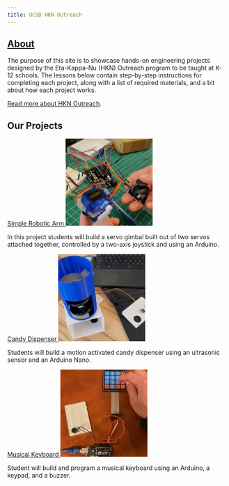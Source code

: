 ```yaml
---
title: UCSD HKN Outreach
---
```


## [About](about)

The purpose of this site is to showcase hands-on engineering projects designed by the Eta-Kappa-Nu (HKN) Outreach program to be taught at K-12 schools. The lessons below contain step-by-step instructions for completing each project, along with a list of required materials, and a bit about how each project works. 

[Read more about HKN Outreach](about). 

## Our Projects

<div class="showcase">
    <div class="preview">
      <a href="projects/joystick-servo-gimbal">
        Simple Robotic Arm
        <img src="assets/joystick-servo-gimbal-sq.gif" alt="Joystick Servo Gimbal" width="200" height="200">
      </a>
      <p>In this project students will build a servo gimbal built out of two servos attached together, controlled by a
        two-axis joystick and using an Arduino.</p>
    </div>
    <div class="preview">
      <a href="projects/candy-dispenser">
        Candy Dispenser
        <img src="assets/candy-dispenser-sq.gif" alt="Candy Dispenser" width="200" height="200">
      </a>
      <p>Students will build a motion activated candy dispenser using an ultrasonic sensor and an Arduino Nano.</p>
    </div>
    <div class="preview">
      <a href="projects/musical-keyboard">
        Musical Keyboard
        <img src="assets/musical-keyboard-sq.gif" alt="Musical Keyboard" width="200" height="200">
      </a>
      <p>Student will build and program a musical keyboard using an Arduino, a keypad, and a buzzer.</p>
    </div>
</div>